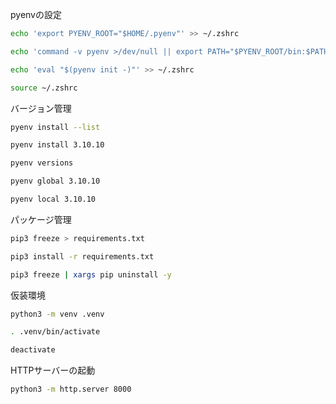 pyenvの設定
```sh
echo 'export PYENV_ROOT="$HOME/.pyenv"' >> ~/.zshrc

echo 'command -v pyenv >/dev/null || export PATH="$PYENV_ROOT/bin:$PATH"' >> ~/.zshrc

echo 'eval "$(pyenv init -)"' >> ~/.zshrc

source ~/.zshrc
```

バージョン管理
```sh
pyenv install --list

pyenv install 3.10.10

pyenv versions

pyenv global 3.10.10

pyenv local 3.10.10
```

パッケージ管理
```sh
pip3 freeze > requirements.txt

pip3 install -r requirements.txt

pip3 freeze | xargs pip uninstall -y
```

仮装環境
```sh
python3 -m venv .venv

. .venv/bin/activate

deactivate
```

HTTPサーバーの起動
```sh
python3 -m http.server 8000
```
